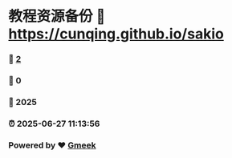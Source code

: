 # 教程资源备份 :link: https://cunqing.github.io/sakio 
### :page_facing_up: [2](https://cunqing.github.io/sakio/tag.html) 
### :speech_balloon: 0 
### :hibiscus: 2025 
### :alarm_clock: 2025-06-27 11:13:56 
### Powered by :heart: [Gmeek](https://github.com/Meekdai/Gmeek)
